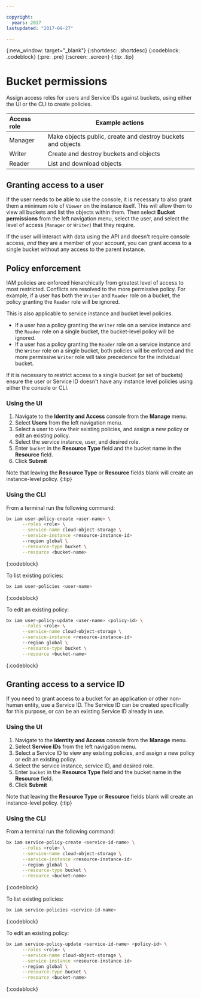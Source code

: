 ```yaml
---

copyright:
  years: 2017
lastupdated: "2017-09-27"

---
```

{:new_window: target="_blank"}
{:shortdesc: .shortdesc}
{:codeblock: .codeblock}
{:pre: .pre}
{:screen: .screen}
{:tip: .tip}

# Bucket permissions

Assign access roles for users and Service IDs against buckets, using either the UI or the CLI to create policies.

| Access role | Example actions                            |
|:------------|---------------------------------------------------|
| Manager | Make objects public, create and destroy buckets and objects |
| Writer | Create and destroy buckets and objects |
| Reader | List and download objects |



## Granting access to a user

If the user needs to be able to use the console, it is necessary to also grant them a minimum role of `Viewer` on the instance itself.  This will allow them to view all buckets and list the objects within them. Then select **Bucket permissions** from the left navigation menu, select the user, and select the level of access (`Manager` or `Writer`) that they require.

If the user will interact with data using the API and doesn't require console access, _and_ they are a member of your account, you can grant access to a single bucket without any access to the parent instance.

## Policy enforcement
IAM policies are enforced hierarchically from greatest level of access to most restricted. Conflicts are resolved to the more permissive policy.  For example, if a user has both the `Writer` and `Reader` role on a bucket, the policy granting the `Reader` role will be ignored.

This is also applicable to service instance and bucket level policies.
  - If a user has a policy granting the `Writer` role on a service instance and the `Reader` role on a single bucket, the bucket-level policy will be ignored.
  - If a user has a policy granting the `Reader` role on a service instance and the `Writer` role on a single bucket, both policies will be enforced and the more permissive `Writer` role will take precedence for the individual bucket.

If it is necessary to restrict access to a single bucket (or set of buckets) ensure the user or Service ID doesn't have any instance level policies using either the console or CLI.

### Using the UI

  1. Navigate to the **Identity and Access** console from the **Manage** menu.
  2. Select **Users** from the left navigation menu.
  3. Select a user to view their existing policies, and assign a new policy or edit an existing policy.
  3. Select the service instance, user, and desired role.
  4. Enter `bucket` in the **Resource Type** field and the bucket name in the **Resource** field.
  5. Click **Submit**

Note that leaving the **Resource Type** or **Resource** fields blank will create an instance-level policy.
{:tip}

### Using the CLI

From a terminal run the following command:

```bash
bx iam user-policy-create <user-name> \
      --roles <role> \
      --service-name cloud-object-storage \
      --service-instance <resource-instance-id>
      --region global \
      --resource-type bucket \
      --resource <bucket-name>
```
{:codeblock}

To list existing policies:

```bash
bx iam user-policies <user-name>
```
{:codeblock}

To edit an existing policy:

```bash
bx iam user-policy-update <user-name> <policy-id> \
      --roles <role> \
      --service-name cloud-object-storage \
      --service-instance <resource-instance-id>
      --region global \
      --resource-type bucket \
      --resource <bucket-name>
```
{:codeblock}

## Granting access to a service ID

If you need to grant access to a bucket for an application or other non-human entity, use a Service ID.  The Service ID can be created specifically for this purpose, or can be an existing Service ID already in use.

### Using the UI

  1. Navigate to the **Identity and Access** console from the **Manage** menu.
  2. Select **Service IDs** from the left navigation menu.
  3. Select a Service ID to view any existing policies, and assign a new policy or edit an existing policy.
  3. Select the service instance, service ID, and desired role.
  4. Enter `bucket` in the **Resource Type** field and the bucket name in the **Resource** field.
  5. Click **Submit**

  Note that leaving the **Resource Type** or **Resource** fields blank will create an instance-level policy.
  {:tip}
  
### Using the CLI

From a terminal run the following command:

```bash
bx iam service-policy-create <service-id-name> \
      --roles <role> \
      --service-name cloud-object-storage \
      --service-instance <resource-instance-id>
      --region global \
      --resource-type bucket \
      --resource <bucket-name>
```
{:codeblock}

To list existing policies:

```bash
bx iam service-policies <service-id-name>
```
{:codeblock}

To edit an existing policy:

```bash
bx iam service-policy-update <service-id-name> <policy-id> \
      --roles <role> \
      --service-name cloud-object-storage \
      --service-instance <resource-instance-id>
      --region global \
      --resource-type bucket \
      --resource <bucket-name>
```
{:codeblock}
